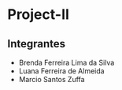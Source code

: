 # Project-II

## Integrantes

- Brenda Ferreira Lima da Silva
- Luana Ferreira de Almeida
- Marcio Santos Zuffa
